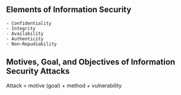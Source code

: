 ## Elements of Information Security
    - Confidentiality
    - Integrity
    - Availability
    - Authenticity
    - Non-Repudiability

## Motives, Goal, and Objectives of Information Security Attacks

Attack = motive (goal) + method + vulnerability



